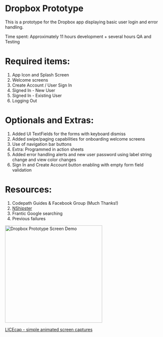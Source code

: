 # Dropbox Prototype

This is a prototype for the Dropbox app displaying basic user login and error handling.

Time spent: Approximately 11 hours development + several hours QA and Testing

# Required items:

1. App Icon and Splash Screen
2. Welcome screens
3. Create Account / User Sign In
4. Signed In - New User
5. Signed In - Existing User
6. Logging Out

# Optionals and Extras:

1. Added UI TextFields for the forms with keyboard dismiss
2. Added swipe/paging capabilities for onboarding welcome screens
3. Use of navigation bar buttons
4. Extra: Programmed in action sheets
5. Added error handling alerts and new user password using label string change and view color changes
6. Sign In and Create Account button enabling with empty form field validation

# Resources:

1. Codepath Guides & Facebook Group (Much Thanks!)
2. <a href="http://nshipster.com/">NShipster</a>
3. Frantic Google searching
4. Previous failures

<img src="https://github.com/losifer/codepath-dropbox/blob/master/dropbox.gif" alt="Dropbox Prototype Screen Demo" width="320" />

<a href="http://www.cockos.com/licecap/">LICEcap - simple animated screen captures</a>
